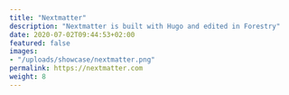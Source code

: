 ```yaml
---
title: "Nextmatter"
description: "Nextmatter is built with Hugo and edited in Forestry"
date: 2020-07-02T09:44:53+02:00
featured: false
images:
- "/uploads/showcase/nextmatter.png"
permalink: https://nextmatter.com
weight: 8
---
```

